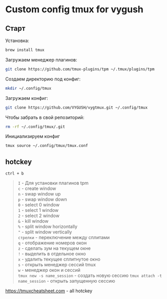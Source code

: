 # Custom config tmux for vygush
## Старт
Установка:
```bash
brew install tmux
```

Загружаем менеджер плагинов:
```bash
git clone https://github.com/tmux-plugins/tpm ~/.tmux/plugins/tpm
```

Создаем директорию под конфиг:
```bash
mkdir ~/.config/tmux
```

Загружаем конфиг:
```bash
git clone https://github.com/VYGUSH/vygtmux.git ~/.config/tmux
```

Чтобы забрать в свой репозиторий:
```bash
rm -rf ~/.config/tmux/.git
```

Инициализируем конфиг
```bash
tmux source ~/.config/tmux/tmux.conf
```


## hotckey 
`ctrl + b`
>`I` - Для установки плагинов tpm  
`c` - create window  
`n` - swap window up  
`p` - swap window down  
`0` - select 0 window  
`1` - select 1 window  
`2` - select 2 window  
`&` - kill window  
`%` - split window horizontally  
`"` - split window vertically  
`стрелки` - переключение между сплитами  
`q` - отображение номеров окон  
`z` - сделать зум на текущем окне  
`!` - выделить в отдельное окно  
`x` - удалить текущее сплитнутое окно  
`s` - открыть менеджер сессий tmux  
`w` - менеджер окон и сессий  
`tmux new -s name_session`   - создать новую сессию
`tmux attach -t name_session` - открыть запущенную сессию


https://tmuxcheatsheet.com - all hotckey

